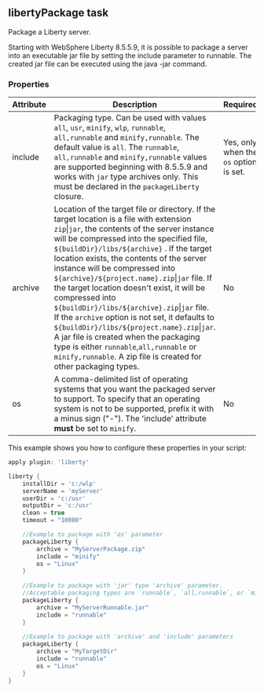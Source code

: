 ## libertyPackage task

Package a Liberty server.

Starting with WebSphere Liberty 8.5.5.9, it is possible to package a server into an executable jar file by setting the include parameter to runnable. The created jar file can be executed using the java -jar command.

### Properties

| Attribute | Description | Required |
| --------- | ------------ | ----------|
| include | Packaging type. Can be used with values `all`, `usr`, `minify`, `wlp`, `runnable`, `all,runnable` and `minify,runnable`. The default value is `all`. The `runnable`, `all,runnable` and `minify,runnable` values are supported beginning with 8.5.5.9 and works with `jar` type archives only. This must be declared in the `packageLiberty` closure. | Yes, only when the `os` option is set. |
| archive | Location of the target file or directory. If the target location is a file with extension `zip`&#124;`jar`, the contents of the server instance will be compressed into the specified file, `${buildDir}/libs/${archive}` . If the target location exists, the contents of the server instance will be compressed into `${archive}/${project.name}.zip`&#124;`jar` file. If the target location doesn't exist, it will be compressed into `${buildDir}/libs/${archive}.zip`&#124;`jar` file. If the `archive` option is not set, it defaults to `${buildDir}/libs/${project.name}.zip`&#124;`jar`. A jar file is created when the packaging type is either `runnable`,`all,runnable` or `minify,runnable`. A zip file is created for other packaging types. | No |
| os| A comma-delimited list of operating systems that you want the packaged server to support. To specify that an operating system is not to be supported, prefix it with a minus sign ("-"). The 'include' attribute __must__ be set to `minify`. | No |


This example shows you how to configure these properties in your script:

```groovy
apply plugin: 'liberty'

liberty {
    installDir = 'c:/wlp'
    serverName = 'myServer'
    userDir = 'c:/usr'
    outputDir = 'c:/usr'
    clean = true
    timeout = "10000"

    //Example to package with 'os' parameter
    packageLiberty {
        archive = "MyServerPackage.zip"
        include = "minify"
        os = "Linux"
    }
    
    //Example to package with 'jar' type 'archive' parameter. 
    //Acceptable packaging types are `runnable`, `all,runnable`, or `minify,runnable`.
    packageLiberty {
        archive = "MyServerRunnable.jar"
        include = "runnable"
    }
    
    //Example to package with 'archive' and 'include' parameters
    packageLiberty {
        archive = "MyTargetDir"
        include = "runnable"
        os = "Linux"
    }
}

```
